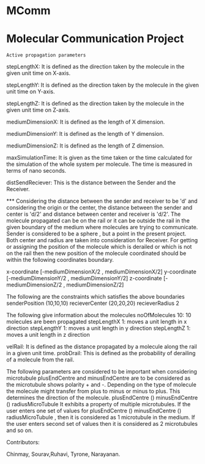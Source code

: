 MComm
=====

Molecular Communication Project
================================

	Active propagation parameters

stepLengthX: It is defined as the direction taken by the molecule in the given unit time on X-axis.
 
stepLengthY: It is defined as the direction taken by the molecule in the given unit time on Y-axis.
 
stepLengthZ: It is defined as the direction taken by the molecule in the given unit time on Z-axis.
  
mediumDimensionX: It is defined as the length of X dimension.
	
mediumDimensionY: It is defined as the length of Y dimension.
	
mediumDimensionZ: It is defined as the length of Z dimension.
	
maxSimulationTime: It is given as the time taken or the time calculated for the simulation of the whole system per molecule.
                   The time is measured in terms of nano seconds.
	
distSendReciever: This is the distance between the Sender and the Receiver.
	
*** Considering the distance between the sender and receiver to be 'd' and  considering the origin or the center, the distance between the sender and  
    center is 'd/2' and distance between center and receiver is 'd/2'. The molecule propagated can be on the rail or it can be outside the rail in the 
    given boundary of the medium where molecules are trying to communicate.
    Sender is considered to be a sphere , but a point in the present project.
    Both center and radius are taken into consideration for Receiver.
    For getting or assigning the position of the molecule which is derailed or which is not on the rail then the new position of the molecule coordinated
    should be within the following coordinates boundary.
    
  x-coordinate [-mediumDimensionX/2 , mediumDimensionX/2]
  y-coordinate [-mediumDimensionY/2 , mediumDimensionY/2]
  z-coordinate [-mediumDimensionZ/2 , mediumDimensionZ/2]
  
  The following are the constraints which satisfies the above boundaries
  senderPosition (10,10,10)
  recieverCenter (20,20,20)
  recieverRadius 2

The following give information about the molecules
noOfMolecules 10: 10 molecules are been propagated
stepLengthX 1: moves a unit length in x direction 
stepLengthY 1: moves a unit length in y direction 
stepLengthZ 1: moves a unit length in z direction 

velRail: It is defined as the distance propagated by a molecule along the rail in a given unit time.
probDrail: This is defined as the probability of derailing of a molecule from the rail.

The following parameters are considered to be important when considering microtubule
plusEndCentre and minusEndCentre are to be considered as the microtubule shows polarity + and -. Depending on the type of molecule the molecule might 
transfer from plus to minus or minus to plus. This determines the direction of the molecule.
plusEndCentre ()
minusEndCentre ()
radiusMicroTubule 
It exhibits a property of multiple microtubules.
If the user enters one set of values for plusEndCentre () minusEndCentre () radiusMicroTubule , then it is considered as 1 microtubule in the medium.
If the user enters second set of values then it is considered as 2 microtubules and so on.



















Contributors:

Chinmay, Sourav,Ruhavi, Tyrone, Narayanan.
